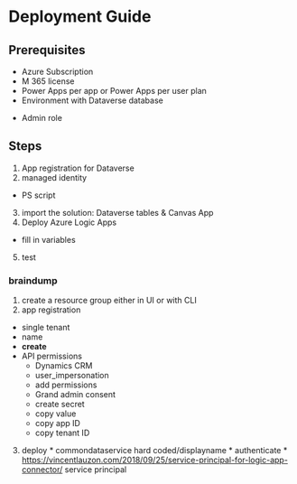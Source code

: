 # Deployment Guide

## Prerequisites

* Azure Subscription
* M 365 license
* Power Apps per app or Power Apps per user plan
* Environment with Dataverse database
<!-- don't rightclick publish to production :-)  -->
* Admin role

## Steps

1. App registration for Dataverse
2. managed identity
  * PS script
3. import the solution: Dataverse tables & Canvas App
4. Deploy Azure Logic Apps
  * fill in variables

5. test


### braindump
1. create a resource group either in UI or with CLI
2. app registration
  * single tenant
  * name
  * **create**
  * API permissions
    * Dynamics CRM
    * user_impersonation
    * add permissions
    * Grand admin consent
    * create secret 
    * copy value
    * copy app ID
    * copy tenant ID
  3. deploy 
    * commondataservice hard coded/displayname
    * authenticate
    * https://vincentlauzon.com/2018/09/25/service-principal-for-logic-app-connector/ service principal
